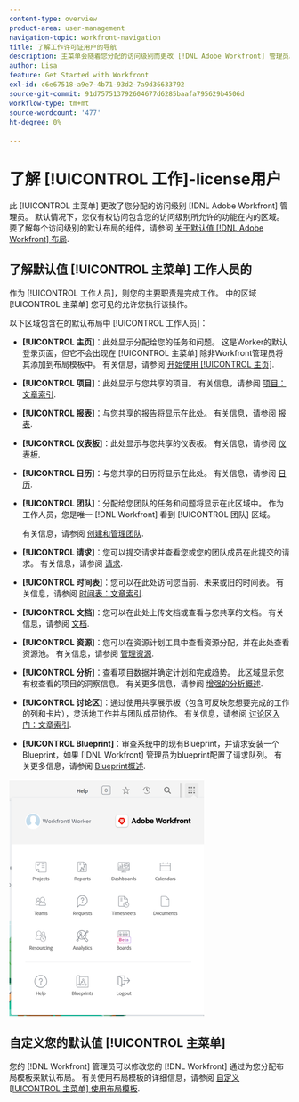 ```yaml
---
content-type: overview
product-area: user-management
navigation-topic: workfront-navigation
title: 了解工作许可证用户的导航
description: 主菜单会随着您分配的访问级别而更改 [!DNL Adobe Workfront] 管理员。 默认情况下，您仅有权访问包含您的访问级别所允许的功能在内的区域。
author: Lisa
feature: Get Started with Workfront
exl-id: c6e67518-a9e7-4b71-93d2-7a9d36633792
source-git-commit: 91d757513792604677d6285baafa795629b4506d
workflow-type: tm+mt
source-wordcount: '477'
ht-degree: 0%

---
```


# 了解 [!UICONTROL 工作]-license用户

此 [!UICONTROL 主菜单] 更改了您分配的访问级别 [!DNL Adobe Workfront] 管理员。 默认情况下，您仅有权访问包含您的访问级别所允许的功能在内的区域。 要了解每个访问级别的默认布局的组件，请参阅 [关于默认值 [!DNL Adobe Workfront] 布局](../../../administration-and-setup/customize-workfront/use-layout-templates/about-the-default-wf-layout.md).

## 了解默认值 [!UICONTROL 主菜单] 工作人员的

作为 [!UICONTROL 工作人员]，则您的主要职责是完成工作。 中的区域 [!UICONTROL 主菜单] 您可见的允许您执行该操作。

以下区域包含在的默认布局中 [!UICONTROL 工作人员]：

* **[!UICONTROL 主页]**：此处显示分配给您的任务和问题。 这是Worker的默认登录页面，但它不会出现在 [!UICONTROL 主菜单] 除非Workfront管理员将其添加到布局模板中。  有关信息，请参阅 [开始使用 [!UICONTROL 主页]](../../../workfront-basics/using-home/using-the-home-area/get-started-with-home.md).

* **[!UICONTROL 项目]**：此处显示与您共享的项目。 有关信息，请参阅 [项目：文章索引](../../../manage-work/projects/projects-overview.md).

* **[!UICONTROL 报表]**：与您共享的报告将显示在此处。 有关信息，请参阅 [报表](../../../reports-and-dashboards/reports/reports-overview.md).

* **[!UICONTROL 仪表板]**：此处显示与您共享的仪表板。 有关信息，请参阅 [仪表板](../../../reports-and-dashboards/dashboards/dashboards-overview.md).

* **[!UICONTROL 日历]**：与您共享的日历将显示在此处。 有关信息，请参阅 [日历](../../../reports-and-dashboards/reports/calendars/calendars.md).

* **[!UICONTROL 团队]**：分配给您团队的任务和问题将显示在此区域中。 作为工作人员，您是唯一 [!DNL Workfront] 看到 [!UICONTROL 团队] 区域。

  有关信息，请参阅 [创建和管理团队](../../../people-teams-and-groups/create-and-manage-teams/create-and-mange-teams.md).

* **[!UICONTROL 请求]**：您可以提交请求并查看您或您的团队成员在此提交的请求。 有关信息，请参阅 [请求](../../../manage-work/requests/requests-overview.md).

* **[!UICONTROL 时间表]**：您可以在此处访问您当前、未来或旧的时间表。 有关信息，请参阅 [时间表：文章索引](../../../timesheets/timesheets-all.md).

* **[!UICONTROL 文档]**：您可以在此处上传文档或查看与您共享的文档。 有关信息，请参阅 [文档](../../../documents/documents-overview.md).

* **[!UICONTROL 资源]**：您可以在资源计划工具中查看资源分配，并在此处查看资源池。 有关信息，请参阅 [管理资源](../../../resource-mgmt/manage-resources.md).

* **[!UICONTROL 分析]**：查看项目数据并确定计划和完成趋势。 此区域显示您有权查看的项目的洞察信息。 有关更多信息，请参阅 [增强的分析概述](../../../enhanced-analytics/enhanced-analytics-overview.md).

* **[!UICONTROL 讨论区]**：通过使用共享展示板（包含可反映您想要完成的工作的列和卡片），灵活地工作并与团队成员协作。 有关信息，请参阅 [讨论区入门：文章索引](../../../agile/get-started-with-boards/get-started-with-boards.md).

* **[!UICONTROL Blueprint]**：审查系统中的现有Blueprint，并请求安装一个Blueprint，如果 [!DNL Workfront] 管理员为blueprint配置了请求队列。 有关更多信息，请参阅 [Blueprint概述](../../../administration-and-setup/blueprints/blueprints-overview.md).

![](assets/worker-main-menu-350x426.png)

## 自定义您的默认值 [!UICONTROL 主菜单]

您的 [!DNL Workfront] 管理员可以修改您的 [!DNL Workfront] 通过为您分配布局模板来默认布局。 有关使用布局模板的详细信息，请参阅  [自定义 [!UICONTROL 主菜单] 使用布局模板](../../../administration-and-setup/customize-workfront/use-layout-templates/customize-main-menu.md).
